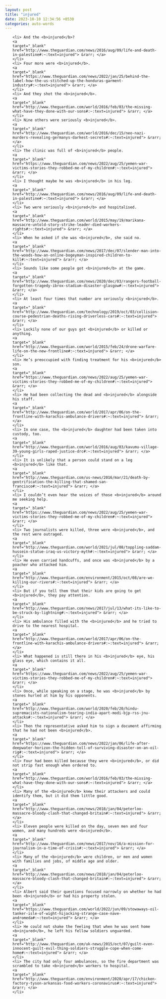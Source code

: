 ```yaml
---
layout: post
title: "injured"
date: 2023-10-10 12:34:56 +0530
categories: auto-words
---
```

<ol>

    <li> And the <b>injured</b>?
    <a 
    target="_blank" 
    href="http://www.theguardian.com/news/2016/aug/09/life-and-death-in-palestine#:~:text=injured"> &rarr; </a>
    </li>
    <li> Four more were <b>injured</b>.
    <a 
    target="_blank" 
    href="https://www.theguardian.com/news/2022/jan/25/behind-the-label-how-the-us-stitched-up-the-honduras-garment-industry#:~:text=injured"> &rarr; </a>
    </li>
    <li> And they shot the <b>injured</b>.
    <a 
    target="_blank" 
    href="http://www.theguardian.com/world/2016/feb/03/the-missing-what-have-they-done-with-our-sons#:~:text=injured"> &rarr; </a>
    </li>
    <li> Nine others were seriously <b>injured</b>.
    <a 
    target="_blank" 
    href="http://www.theguardian.com/world/2016/dec/15/neo-nazi-murders-revealing-germanys-darkest-secrets#:~:text=injured"> &rarr; </a>
    </li>
    <li> The clinic was full of <b>injured</b> people.
    <a 
    target="_blank" 
    href="https://www.theguardian.com/news/2022/aug/25/yemen-war-victims-stories-they-robbed-me-of-my-children#:~:text=injured"> &rarr; </a>
    </li>
    <li> I thought maybe he was <b>injured</b> in his leg.
    <a 
    target="_blank" 
    href="http://www.theguardian.com/news/2016/aug/09/life-and-death-in-palestine#:~:text=injured"> &rarr; </a>
    </li>
    <li> Two were seriously <b>injured</b> and hospitalised.
    <a 
    target="_blank" 
    href="http://www.theguardian.com/world/2015/may/19/marikana-massacre-untold-story-strike-leader-died-workers-rights#:~:text=injured"> &rarr; </a>
    </li>
    <li> When he asked if she was <b>injured</b>, she said no.
    <a 
    target="_blank" 
    href="http://www.theguardian.com/news/2017/dec/07/slender-man-into-the-woods-how-an-online-bogeyman-inspired-children-to-kill#:~:text=injured"> &rarr; </a>
    </li>
    <li> Sounds like some people got <b>injured</b> at the game.
    <a 
    target="_blank" 
    href="http://www.theguardian.com/news/2020/dec/03/rangers-football-forgotten-tragedy-ibrox-stadium-disaster-glasgow#:~:text=injured"> &rarr; </a>
    </li>
    <li> At least four times that number are seriously <b>injured</b>.
    <a 
    target="_blank" 
    href="http://www.theguardian.com/technology/2019/oct/03/collision-course-pedestrian-deaths-rising-driverless-cars#:~:text=injured"> &rarr; </a>
    </li>
    <li> Luckily none of our guys got <b>injured</b> or killed or anything.
    <a 
    target="_blank" 
    href="http://www.theguardian.com/world/2015/feb/24/drone-warfare-life-on-the-new-frontline#:~:text=injured"> &rarr; </a>
    </li>
    <li> He’s preoccupied with finding treatment for his <b>injured</b> son.
    <a 
    target="_blank" 
    href="https://www.theguardian.com/news/2022/aug/25/yemen-war-victims-stories-they-robbed-me-of-my-children#:~:text=injured"> &rarr; </a>
    </li>
    <li> He had been collecting the dead and <b>injured</b> alongside his staff.
    <a 
    target="_blank" 
    href="http://www.theguardian.com/world/2017/apr/06/on-the-frontline-with-karachis-ambulance-drivers#:~:text=injured"> &rarr; </a>
    </li>
    <li> In one case, the <b>injured</b> daughter had been taken into custody, too.
    <a 
    target="_blank" 
    href="http://www.theguardian.com/world/2016/aug/03/kavumu-village-39-young-girls-raped-justice-drc#:~:text=injured"> &rarr; </a>
    </li>
    <li> It is unlikely that a person could stand on a leg <b>injured</b> like that.
    <a 
    target="_blank" 
    href="http://www.theguardian.com/us-news/2016/mar/21/death-by-gentrification-the-killing-that-shamed-san-francisco#:~:text=injured"> &rarr; </a>
    </li>
    <li> I couldn’t even hear the voices of those <b>injured</b> around me seeking help.
    <a 
    target="_blank" 
    href="https://www.theguardian.com/news/2022/aug/25/yemen-war-victims-stories-they-robbed-me-of-my-children#:~:text=injured"> &rarr; </a>
    </li>
    <li> Two journalists were killed, three were <b>injured</b>, and the rest were outraged.
    <a 
    target="_blank" 
    href="http://www.theguardian.com/world/2021/jul/08/toppling-saddam-hussein-statue-iraq-us-victory-myth#:~:text=injured"> &rarr; </a>
    </li>
    <li> He even carried handcuffs, and once was <b>injured</b> by a poacher who attacked him.
    <a 
    target="_blank" 
    href="http://www.theguardian.com/environment/2015/oct/08/are-we-killing-our-rivers#:~:text=injured"> &rarr; </a>
    </li>
    <li> But if you tell them that their kids are going to get <b>injured</b>, they pay attention.
    <a 
    target="_blank" 
    href="http://www.theguardian.com/news/2017/jul/13/what-its-like-to-be-struck-by-lightning#:~:text=injured"> &rarr; </a>
    </li>
    <li> His ambulance filled with the <b>injured</b> and he tried to drive to the nearest hospital.
    <a 
    target="_blank" 
    href="http://www.theguardian.com/world/2017/apr/06/on-the-frontline-with-karachis-ambulance-drivers#:~:text=injured"> &rarr; </a>
    </li>
    <li> What happened is still there in his <b>injured</b> eye, his glass eye, which contains it all.
    <a 
    target="_blank" 
    href="https://www.theguardian.com/news/2022/aug/25/yemen-war-victims-stories-they-robbed-me-of-my-children#:~:text=injured"> &rarr; </a>
    </li>
    <li> Once, while speaking on a stage, he was <b>injured</b> by stones hurled at him by his opponents.
    <a 
    target="_blank" 
    href="http://www.theguardian.com/world/2020/feb/20/hindu-supremacists-nationalism-tearing-india-apart-modi-bjp-rss-jnu-attacks#:~:text=injured"> &rarr; </a>
    </li>
    <li> Then the representative asked him to sign a document affirming that he had not been <b>injured</b>.
    <a 
    target="_blank" 
    href="https://www.theguardian.com/news/2022/jan/06/life-after-deepwater-horizon-the-hidden-toll-of-surviving-disaster-on-an-oil-rig#:~:text=injured"> &rarr; </a>
    </li>
    <li> Four had been killed because they were <b>injured</b>, or did not strip fast enough when ordered to.
    <a 
    target="_blank" 
    href="http://www.theguardian.com/world/2016/feb/03/the-missing-what-have-they-done-with-our-sons#:~:text=injured"> &rarr; </a>
    </li>
    <li> Many of the <b>injured</b> knew their attackers and could identify them, but it did them little good.
    <a 
    target="_blank" 
    href="http://www.theguardian.com/news/2018/jan/04/peterloo-massacre-bloody-clash-that-changed-britain#:~:text=injured"> &rarr; </a>
    </li>
    <li> Eleven people were killed on the day, seven men and four women, and many hundreds were <b>injured</b>.
    <a 
    target="_blank" 
    href="http://www.theguardian.com/news/2017/nov/16/a-mission-for-journalism-in-a-time-of-crisis#:~:text=injured"> &rarr; </a>
    </li>
    <li> Many of the <b>injured</b> were children, or men and women with families and jobs, of middle age and older.
    <a 
    target="_blank" 
    href="http://www.theguardian.com/news/2018/jan/04/peterloo-massacre-bloody-clash-that-changed-britain#:~:text=injured"> &rarr; </a>
    </li>
    <li> Albert said their questions focused narrowly on whether he had been <b>injured</b> or had his property stolen.
    <a 
    target="_blank" 
    href="https://www.theguardian.com/world/2022/jun/09/stowaways-oil-tanker-isle-of-wight-hijacking-strange-case-nave-andromeda#:~:text=injured"> &rarr; </a>
    </li>
    <li> He could not shake the feeling that when he was sent home <b>injured</b>, he left his fellow soldiers unguarded.
    <a 
    target="_blank" 
    href="http://www.theguardian.com/uk-news/2015/oct/07/guilt-even-innocent-guilt-evil-thing-soldiers-struggle-cope-when-come-home#:~:text=injured"> &rarr; </a>
    </li>
    <li> The city had only four ambulances, so the fire department was scrambled to take <b>injured</b> workers to hospital.
    <a 
    target="_blank" 
    href="http://www.theguardian.com/environment/2020/apr/17/chicken-factory-tyson-arkansas-food-workers-coronavirus#:~:text=injured"> &rarr; </a>
    </li>